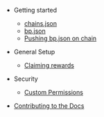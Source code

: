 <!-- docs/_sidebar.md -->

- Getting started
  - [chains.json](en/getting-started/chains-json.md)
  - [bp.json](en/getting-started/bp-json.md)
  - [Pushing bp.json on chain](en/getting-started/pushing-bp-json-onchain.md)

- General Setup
  - [Claiming rewards](en/general-setup/claim_rewards.md)

- Security
  - [Custom Permissions](en/security/custom_permissions.md)

- [Contributing to the Docs](contribute.md)
